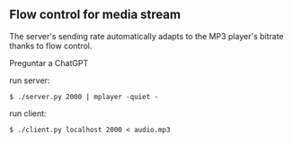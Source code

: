 Flow control for media stream
-----------------------------

The server's sending rate automatically adapts to the MP3 player's bitrate thanks to flow control.

Preguntar a ChatGPT


run server:

```
$ ./server.py 2000 | mplayer -quiet -
```

run client:

```
$ ./client.py localhost 2000 < audio.mp3
```
